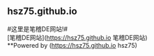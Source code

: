 ﻿## hsz75.github.io ##
#这里是笔稽DE网站!#
<br>
[笔稽DE网站](https://hsz75.github.io 笔稽DE网站)
<br>
**Powered&nbsp;by (https://hsz75.github.io hsz75)